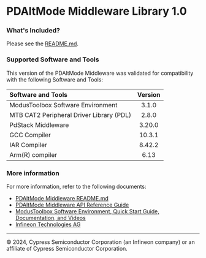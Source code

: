 # PDAltMode Middleware Library 1.0

### What's Included?
Please see the [README.md](./README.md). 

### Supported Software and Tools
This version of the PDAltMode Middleware was validated for compatibility with the following Software and Tools:

| Software and Tools                                      | Version |
| :---                                                    | :----:  |
| ModusToolbox Software Environment                       | 3.1.0   |
| MTB CAT2 Peripheral Driver Library (PDL)                | 2.8.0   |
| PdStack Middleware                                      | 3.20.0  |
| GCC Compiler                                            | 10.3.1  |
| IAR Compiler                                            | 8.42.2  |
| Arm(R) compiler                                         | 6.13    |


### More information
For more information, refer to the following documents:
* [PDAltMode Middleware README.md](./README.md)
* [PDAltMode Middleware API Reference Guide](https://infineon.github.io/pdaltmode/html/index.html)
* [ModusToolbox Software Environment, Quick Start Guide, Documentation, and Videos](https://www.infineon.com/cms/en/design-support/tools/sdk/modustoolbox-software)
* [Infineon Technologies AG](https://www.infineon.com)

---
© 2024, Cypress Semiconductor Corporation (an Infineon company) or an affiliate of Cypress Semiconductor Corporation.
